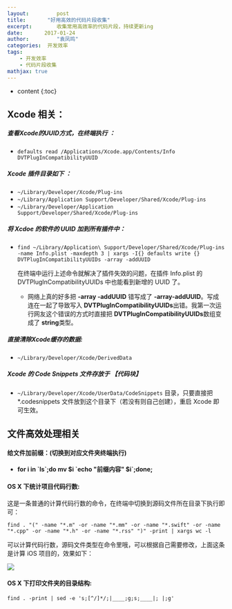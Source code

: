 ```yaml
---
layout:     	post
title:       "好用高效的代码片段收集"
excerpt: 		收集常用高效率的代码片段，持续更新ing
date:     	2017-01-24
author:     	"袁凤鸣"
categories:  开发效率
tags:
    - 开发效率
    - 代码片段收集
mathjax: true
---
```


* content
{:toc}

## Xcode 相关：

##### 查看Xcode的UUID方式，在终端执行 ：
- `defaults read /Applications/Xcode.app/Contents/Info DVTPlugInCompatibilityUUID`

##### Xcode 插件目录如下 ：
- `~/Library/Developer/Xcode/Plug-ins `
- `~/Library/Application Support/Developer/Shared/Xcode/Plug-ins`
- `~/Library/Developer/Application Support/Developer/Shared/Xcode/Plug-ins`





##### 将 Xcdoe 的软件的 UUID 加到所有插件中：
- `find ~/Library/Application\ Support/Developer/Shared/Xcode/Plug-ins -name Info.plist -maxdepth 3 | xargs -I{} defaults write {} DVTPlugInCompatibilityUUIDs -array -addUUID`

	在终端中运行上述命令就解决了插件失效的问题，在插件 Info.plist 的 DVTPlugInCompatibilityUUIDs 中也能看到新增的 UUID 了。
	- 网络上真的好多把 **-array -addUUID** 错写成了 **-array-addUUID**。写成连在一起了导致写入 **DVTPlugInCompatibilityUUIDs**出错。我第一次运行网友这个错误的方式时直接把 **DVTPlugInCompatibilityUUIDs**数组变成了 **string**类型。

##### 直接清除Xcode缓存的数据:
- `~/Library/Developer/Xcode/DerivedData`

##### Xcode 的 Code Snippets 文件存放于   【代码块】
- `~/Library/Developer/Xcode/UserData/CodeSnippets`  目录，只要直接把 *.codesnippets 文件放到这个目录下（若没有则自己创建），重启 Xcode 即可生效。

## 文件高效处理相关

#### 给文件加前缀：(切换到对应文件夹终端执行)
- **for i in \`ls\`;do mv $i \`echo "前缀内容" $i\`;done;**

#### OS X 下统计项目代码行数:

这是一条普通的计算代码行数的命令，在终端中切换到源码文件所在目录下执行即可：


	find . "(" -name "*.m" -or -name "*.mm" -or -name "*.swift" -or -name "*.cpp" -or -name "*.h" -or -name "*.rss" ")" -print | xargs wc -l
	
	
可以计算代码行数，源码文件类型在命令里哦，可以根据自己需要修改，上面这条是计算 iOS 项目的，效果如下：

![](https://www.eyrefree.org/images/Wrap-Count-1.png)

#### OS X 下打印文件夹的目录结构:
	find . -print | sed -e 's;[^/]*/;|____;g;s;____|; |;g'